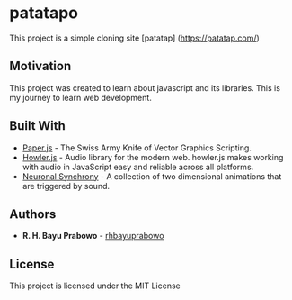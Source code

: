 # patatapo

This project is a simple cloning site [patatap] (https://patatap.com/)

## Motivation

This project was created to learn about javascript and its libraries. This is my journey to learn web development.

## Built With

* [Paper.js](http://paperjs.org/) - The Swiss Army Knife of Vector Graphics Scripting. 
* [Howler.js](https://howlerjs.com/) -  Audio library for the modern web.
howler.js makes working with audio in JavaScript easy and reliable across all platforms.
* [Neuronal Synchrony](https://github.com/jonobr1/Neuronal-Synchrony) -  A collection of two dimensional animations that are triggered by sound.

## Authors

* **R. H. Bayu Prabowo** - [rhbayuprabowo](https://github.com/rhbayuprabowo)

## License

This project is licensed under the MIT License
